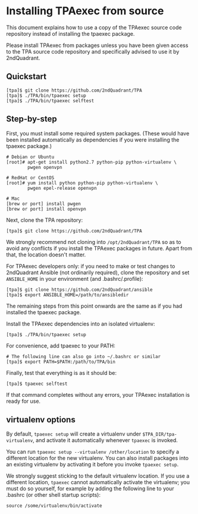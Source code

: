 Installing TPAexec from source
==============================

This document explains how to use a copy of the TPAexec source code
repository instead of installing the tpaexec package.

Please install TPAexec from packages unless you have been given access
to the TPA source code repository and specifically advised to use it by
2ndQuadrant.

## Quickstart

    [tpa]$ git clone https://github.com/2ndQuadrant/TPA
    [tpa]$ ./TPA/bin/tpaexec setup
    [tpa]$ ./TPA/bin/tpaexec selftest

## Step-by-step

First, you must install some required system packages. (These would have
been installed automatically as dependencies if you were installing the
tpaexec package.)

    # Debian or Ubuntu
    [root]# apt-get install python2.7 python-pip python-virtualenv \
            pwgen openvpn
    
    # RedHat or CentOS
    [root]# yum install python python-pip python-virtualenv \
            pwgen epel-release openvpn
            
    # Mac
    [brew or port] install pwgen
    [brew or port] install openvpn

Next, clone the TPA repository:

    [tpa]$ git clone https://github.com/2ndQuadrant/TPA

We strongly recommend not cloning into ``/opt/2ndQuadrant/TPA`` so as to
avoid any conflicts if you install the TPAexec packages in future. Apart
from that, the location doesn't matter.

For TPAexec developers only: if you need to make or test changes to
2ndQuadrant Ansible (not ordinarily required), clone the repository and
set ``ANSIBLE_HOME`` in your environment (and .bashrc/.profile):

    [tpa]$ git clone https://github.com/2ndQuadrant/ansible
    [tpa]$ export ANSIBLE_HOME=/path/to/ansibledir

The remaining steps from this point onwards are the same as if you had
installed the tpaexec package.

Install the TPAexec dependencies into an isolated virtualenv:

    [tpa]$ ./TPA/bin/tpaexec setup

For convenience, add tpaexec to your PATH:

    # The following line can also go into ~/.bashrc or similar
    [tpa]$ export PATH=$PATH:/path/to/TPA/bin

Finally, test that everything is as it should be:

    [tpa]$ tpaexec selftest

If that command completes without any errors, your TPAexec installation
is ready for use.

## virtualenv options

By default, ``tpaexec setup`` will create a virtualenv under
``$TPA_DIR/tpa-virtualenv``, and activate it automatically whenever
``tpaexec`` is invoked.

You can run ``tpaexec setup --virtualenv /other/location`` to specify a
different location for the new virtualenv. You can also install packages
into an existing virtualenv by activating it before you invoke
``tpaexec setup``.

We strongly suggest sticking to the default virtualenv location. If you
use a different location, ``tpaexec`` cannot automatically activate the
virtualenv; you must do so yourself, for example by adding the following
line to your .bashrc (or other shell startup scripts):

    source /some/virtualenv/bin/activate
